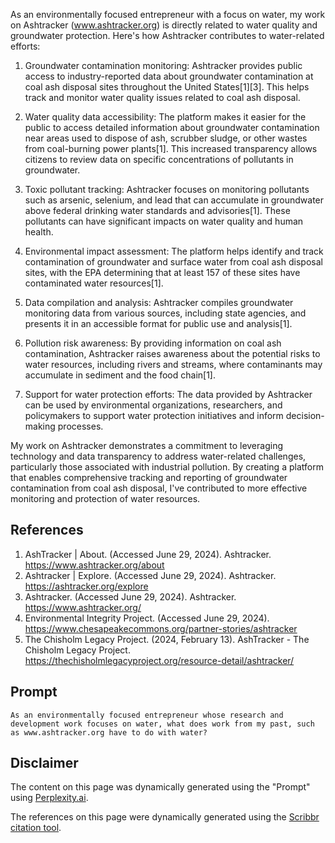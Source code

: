 As an environmentally focused entrepreneur with a focus on water, my work on Ashtracker (www.ashtracker.org) is directly related to water quality and groundwater protection. Here's how Ashtracker contributes to water-related efforts:

1. Groundwater contamination monitoring: Ashtracker provides public access to industry-reported data about groundwater contamination at coal ash disposal sites throughout the United States[1][3]. This helps track and monitor water quality issues related to coal ash disposal.

2. Water quality data accessibility: The platform makes it easier for the public to access detailed information about groundwater contamination near areas used to dispose of ash, scrubber sludge, or other wastes from coal-burning power plants[1]. This increased transparency allows citizens to review data on specific concentrations of pollutants in groundwater.

3. Toxic pollutant tracking: Ashtracker focuses on monitoring pollutants such as arsenic, selenium, and lead that can accumulate in groundwater above federal drinking water standards and advisories[1]. These pollutants can have significant impacts on water quality and human health.

4. Environmental impact assessment: The platform helps identify and track contamination of groundwater and surface water from coal ash disposal sites, with the EPA determining that at least 157 of these sites have contaminated water resources[1].

5. Data compilation and analysis: Ashtracker compiles groundwater monitoring data from various sources, including state agencies, and presents it in an accessible format for public use and analysis[1].

6. Pollution risk awareness: By providing information on coal ash contamination, Ashtracker raises awareness about the potential risks to water resources, including rivers and streams, where contaminants may accumulate in sediment and the food chain[1].

7. Support for water protection efforts: The data provided by Ashtracker can be used by environmental organizations, researchers, and policymakers to support water protection initiatives and inform decision-making processes.

My work on Ashtracker demonstrates a commitment to leveraging technology and data transparency to address water-related challenges, particularly those associated with industrial pollution. By creating a platform that enables comprehensive tracking and reporting of groundwater contamination from coal ash disposal, I've contributed to more effective monitoring and protection of water resources.

## References
1. AshTracker | About. (Accessed June 29, 2024). Ashtracker. https://www.ashtracker.org/about
2. Ashtracker | Explore. (Accessed June 29, 2024). Ashtracker. https://ashtracker.org/explore
3. Ashtracker. (Accessed June 29, 2024). Ashtracker. https://www.ashtracker.org/
4. Environmental Integrity Project. (Accessed June 29, 2024). https://www.chesapeakecommons.org/partner-stories/ashtracker
5. The Chisholm Legacy Project. (2024, February 13). AshTracker - The Chisholm Legacy Project. https://thechisholmlegacyproject.org/resource-detail/ashtracker/

## Prompt
```As an environmentally focused entrepreneur whose research and development work focuses on water, what does work from my past, such as www.ashtracker.org have to do with water?```

## Disclaimer
The content on this page was dynamically generated using the "Prompt" using [Perplexity.ai](https://www.perplexity.ai/).

The references on this page were dynamically generated using the [Scribbr citation tool](https://www.scribbr.com/citation/generator/).